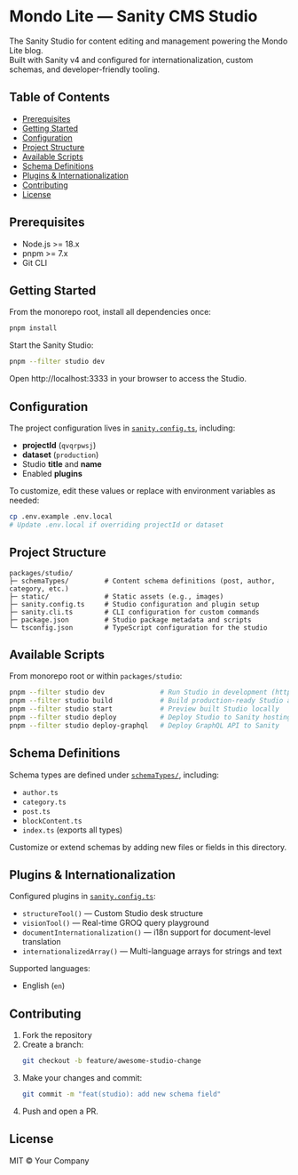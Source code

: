 # Mondo Lite — Sanity CMS Studio

The Sanity Studio for content editing and management powering the Mondo Lite blog.  
Built with Sanity v4 and configured for internationalization, custom schemas, and developer-friendly tooling.

## Table of Contents
- [Prerequisites](#prerequisites)
- [Getting Started](#getting-started)
- [Configuration](#configuration)
- [Project Structure](#project-structure)
- [Available Scripts](#available-scripts)
- [Schema Definitions](#schema-definitions)
- [Plugins & Internationalization](#plugins--internationalization)
- [Contributing](#contributing)
- [License](#license)

## Prerequisites
- Node.js >= 18.x  
- pnpm >= 7.x  
- Git CLI

## Getting Started
From the monorepo root, install all dependencies once:
```bash
pnpm install
```
Start the Sanity Studio:
```bash
pnpm --filter studio dev
```
Open http://localhost:3333 in your browser to access the Studio.

## Configuration
The project configuration lives in [`sanity.config.ts`](packages/studio/sanity.config.ts:1), including:
- **projectId** (`qvqrpwsj`)  
- **dataset** (`production`)  
- Studio **title** and **name**  
- Enabled **plugins**

To customize, edit these values or replace with environment variables as needed:
```bash
cp .env.example .env.local
# Update .env.local if overriding projectId or dataset
```

## Project Structure
```
packages/studio/
├─ schemaTypes/         # Content schema definitions (post, author, category, etc.)
├─ static/              # Static assets (e.g., images)
├─ sanity.config.ts     # Studio configuration and plugin setup
├─ sanity.cli.ts        # CLI configuration for custom commands
├─ package.json         # Studio package metadata and scripts
└─ tsconfig.json        # TypeScript configuration for the studio
```

## Available Scripts
From monorepo root or within `packages/studio`:

```bash
pnpm --filter studio dev              # Run Studio in development (http://localhost:3333)
pnpm --filter studio build            # Build production-ready Studio assets
pnpm --filter studio start            # Preview built Studio locally
pnpm --filter studio deploy           # Deploy Studio to Sanity hosting
pnpm --filter studio deploy-graphql   # Deploy GraphQL API to Sanity
```

## Schema Definitions
Schema types are defined under [`schemaTypes/`](packages/studio/schemaTypes:1), including:
- `author.ts`  
- `category.ts`  
- `post.ts`  
- `blockContent.ts`  
- `index.ts` (exports all types)

Customize or extend schemas by adding new files or fields in this directory.

## Plugins & Internationalization
Configured plugins in [`sanity.config.ts`](packages/studio/sanity.config.ts:1):
- `structureTool()` — Custom Studio desk structure  
- `visionTool()` — Real-time GROQ query playground  
- `documentInternationalization()` — i18n support for document-level translation  
- `internationalizedArray()` — Multi-language arrays for strings and text  

Supported languages:
- English (`en`)

## Contributing
1. Fork the repository  
2. Create a branch:  
   ```bash
   git checkout -b feature/awesome-studio-change
   ```  
3. Make your changes and commit:  
   ```bash
   git commit -m "feat(studio): add new schema field"
   ```  
4. Push and open a PR.

## License
MIT © Your Company
